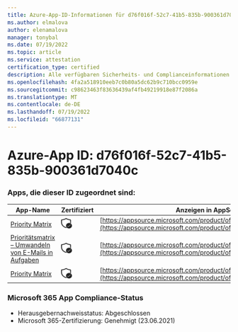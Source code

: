 ```yaml
---
title: Azure-App-ID-Informationen für d76f016f-52c7-41b5-835b-900361d7040c
ms.author: elmalova
author: elenamalova
manager: tonybal
ms.date: 07/19/2022
ms.topic: article
ms.service: attestation
certification_type: certified
description: Alle verfügbaren Sicherheits- und Complianceinformationen für d76f016f-52c7-41b5-835b-900361d7040c.
ms.openlocfilehash: 4fa2a518910eeb7c0b80a5dc62b9c710bcc0959e
ms.sourcegitcommit: c98623463f83636439af4fb49219918e87f2086a
ms.translationtype: MT
ms.contentlocale: de-DE
ms.lasthandoff: 07/19/2022
ms.locfileid: "66877131"
---
```

# <a name="azure-app-id-d76f016f-52c7-41b5-835b-900361d7040c"></a>Azure-App ID: d76f016f-52c7-41b5-835b-900361d7040c


### <a name="apps-associated-with-this-id"></a>Apps, die dieser ID zugeordnet sind:
| **App-Name** | **Zertifiziert** | **Anzeigen in AppSource** |
|--------------|---------------|-----------------------|
| [Priority Matrix](../forward/WA104382005.md) | <img alt="Certified application badge" src="../media/certified-badge.png" height="25" width="25" /> | [https://appsource.microsoft.com/product/office/WA104382005](https://appsource.microsoft.com/product/office/WA104382005) |
| [Prioritätsmatrix – Umwandeln von E-Mails in Aufgaben](../forward/WA104381735.md) | <img alt="Certified application badge" src="../media/certified-badge.png" height="25" width="25" /> | [https://appsource.microsoft.com/product/office/WA104381735](https://appsource.microsoft.com/product/office/WA104381735) |
| [Priority Matrix](../forward/appfluenceinc.m_pm_msft.md) | <img alt="Certified application badge" src="../media/certified-badge.png" height="25" width="25" /> | [https://appsource.microsoft.com/product/office/appfluenceinc.m_pm_msft](https://appsource.microsoft.com/product/office/appfluenceinc.m_pm_msft) |

### <a name="microsoft-365-app-compliance-status"></a>Microsoft 365 App Compliance-Status
- Herausgebernachweisstatus: Abgeschlossen
- Microsoft 365-Zertifizierung: Genehmigt (23.06.2021)
